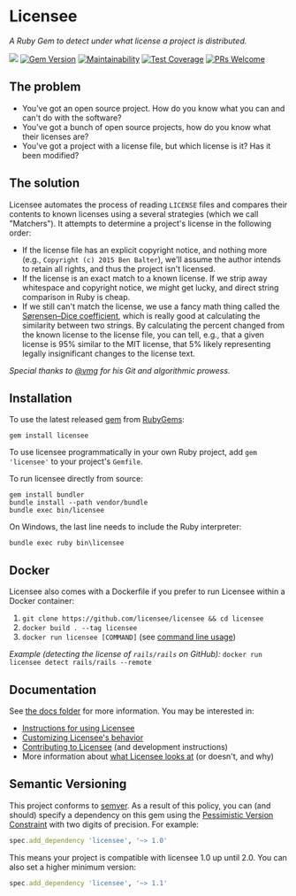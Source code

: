 # Licensee

*A Ruby Gem to detect under what license a project is distributed.*

[![](https://github.com/licensee/licensee/workflows/CI/badge.svg)](https://github.com/licensee/licensee/actions?query=workflow%3ACI) [![Gem Version](https://badge.fury.io/rb/licensee.svg)](https://badge.fury.io/rb/licensee) [![Maintainability](https://api.codeclimate.com/v1/badges/5dca6a1ff7015c6d8cab/maintainability)](https://codeclimate.com/github/benbalter/licensee/maintainability) [![Test Coverage](https://api.codeclimate.com/v1/badges/5dca6a1ff7015c6d8cab/test_coverage)](https://codeclimate.com/github/benbalter/licensee/test_coverage) [![PRs Welcome](https://img.shields.io/badge/PRs-welcome-brightgreen.svg?style=flat-square)](http://makeapullrequest.com)


## The problem

* You've got an open source project. How do you know what you can and can't do with the software?
* You've got a bunch of open source projects, how do you know what their licenses are?
* You've got a project with a license file, but which license is it? Has it been modified?

## The solution

Licensee automates the process of reading `LICENSE` files and compares their contents to known licenses using a several strategies (which we call "Matchers"). It attempts to determine a project's license in the following order:

* If the license file has an explicit copyright notice, and nothing more (e.g., `Copyright (c) 2015 Ben Balter`), we'll assume the author intends to retain all rights, and thus the project isn't licensed.
* If the license is an exact match to a known license. If we strip away whitespace and copyright notice, we might get lucky, and direct string comparison in Ruby is cheap.
* If we still can't match the license, we use a fancy math thing called the [Sørensen–Dice coefficient](https://en.wikipedia.org/wiki/S%C3%B8rensen%E2%80%93Dice_coefficient), which is really good at calculating the similarity between two strings. By calculating the percent changed from the known license to the license file, you can tell, e.g., that a given license is 95% similar to the MIT license, that 5% likely representing legally insignificant changes to the license text.

*Special thanks to [@vmg](https://github.com/vmg) for his Git and algorithmic prowess.*

## Installation

To use the latest released [gem](https://rubygems.org/pages/download) from [RubyGems](https://rubygems.org/):

    gem install licensee

To use licensee programmatically in your own Ruby project, add `gem 'licensee'` to your project's `Gemfile`.

To run licensee directly from source:

    gem install bundler
    bundle install --path vendor/bundle
    bundle exec bin/licensee

On Windows, the last line needs to include the Ruby interpreter:

    bundle exec ruby bin\licensee

## Docker

Licensee also comes with a Dockerfile if you prefer to run Licensee within a Docker container:

1. `git clone https://github.com/licensee/licensee && cd licensee`
2. `docker build . --tag licensee`
3. `docker run licensee [COMMAND]` (see [command line usage](./command-line-usage.md))

*Example (detecting the license of `rails/rails` on GitHub):* `docker run licensee detect rails/rails --remote`

## Documentation

See [the docs folder](/docs) for more information. You may be interested in:

* [Instructions for using Licensee](usage.md)
* [Customizing Licensee's behavior](customizing.md)
* [Contributing to Licensee](CONTRIBUTING.md) (and development instructions)
* More information about [what Licensee looks at](what-we-look-at.md) (or doesn't, and why)

## Semantic Versioning

This project conforms to [semver](http://semver.org/). As a result of this policy, you can (and should) specify a dependency on this gem using the [Pessimistic Version Constraint](http://guides.rubygems.org/patterns/) with two digits of precision. For example:

```ruby
spec.add_dependency 'licensee', '~> 1.0'
```

This means your project is compatible with licensee 1.0 up until 2.0. You can also set a higher minimum version:

```ruby
spec.add_dependency 'licensee', '~> 1.1'
```
